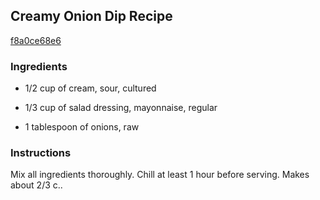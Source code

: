 ## Creamy Onion Dip Recipe

[f8a0ce68e6](http://cookeatshare.com/recipes/creamy-onion-dip-3232)

### Ingredients

 - 1/2 cup of cream, sour, cultured

 - 1/3 cup of salad dressing, mayonnaise, regular

 - 1 tablespoon of onions, raw

### Instructions

Mix all ingredients thoroughly. Chill at least 1 hour before serving. Makes about 2/3 c..